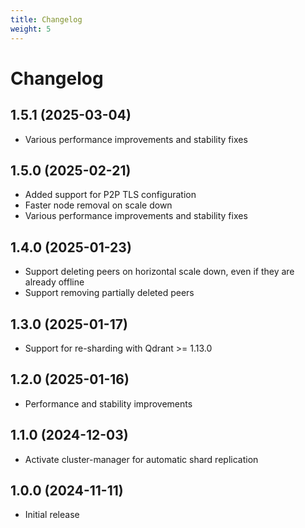 ```yaml
---
title: Changelog
weight: 5
---
```


# Changelog

## 1.5.1 (2025-03-04)

* Various performance improvements and stability fixes

## 1.5.0 (2025-02-21)

* Added support for P2P TLS configuration
* Faster node removal on scale down
* Various performance improvements and stability fixes

## 1.4.0 (2025-01-23)

* Support deleting peers on horizontal scale down, even if they are already offline
* Support removing partially deleted peers

## 1.3.0 (2025-01-17)

* Support for re-sharding with Qdrant >= 1.13.0

## 1.2.0 (2025-01-16)

* Performance and stability improvements

## 1.1.0 (2024-12-03)

* Activate cluster-manager for automatic shard replication

## 1.0.0 (2024-11-11)

* Initial release
